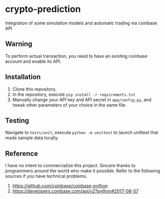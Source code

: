 # crypto-prediction

Integration of some simulation models and automatic trading via coinbase API

## Warning
To perform actual transaction, you need to have an existing coinbase account and enable its API.

## Installation

1) Clone this repository.
2) In the repository, execute `pip install -r requirements.txt`
3) Manually change your API key and API secret in ```app/config.py```, and tweak other parameters of your choice in the same file.

## Testing
Navigate to ```tests/unit```, execute `python -m unittest` to launch unittest that reads sample data locally.

## Reference
I have no intent to commercialize this project. Sincere thanks to programmers around the world who make it possible. Refer to the following sources if you have technical problems.

1) https://github.com/coinbase/coinbase-python
2) https://developers.coinbase.com/api/v2?python#2017-08-07